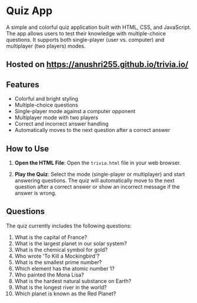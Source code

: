 # Quiz App

A simple and colorful quiz application built with HTML, CSS, and JavaScript. The app allows users to test their knowledge with multiple-choice questions. It supports both single-player (user vs. computer) and multiplayer (two players) modes.

## Hosted on https://anushri255.github.io/trivia.io/

## Features

- Colorful and bright styling
- Multiple-choice questions
- Single-player mode against a computer opponent
- Multiplayer mode with two players
- Correct and incorrect answer handling
- Automatically moves to the next question after a correct answer

## How to Use

1. **Open the HTML File**: Open the `trivia.html` file in your web browser.

2. **Play the Quiz**: Select the mode (single-player or multiplayer) and start answering questions. The quiz will automatically move to the next question after a correct answer or show an incorrect message if the answer is wrong.


## Questions

The quiz currently includes the following questions:

1. What is the capital of France?
2. What is the largest planet in our solar system?
3. What is the chemical symbol for gold?
4. Who wrote 'To Kill a Mockingbird'?
5. What is the smallest prime number?
6. Which element has the atomic number 1?
7. Who painted the Mona Lisa?
8. What is the hardest natural substance on Earth?
9. What is the longest river in the world?
10. Which planet is known as the Red Planet?
